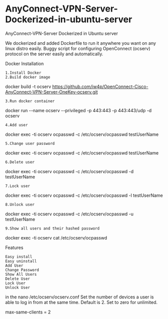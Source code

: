 # AnyConnect-VPN-Server-Dockerized-in-ubuntu-server
AnyConnect-VPN-Server Dockerized in Ubuntu server

We dockerized and added Dockerfile to run it anywhere you want on any linux distro easily. Buggy script for configuring OpenConnect (ocserv) protocol on the server easily and automatically.

Docker Installation

    1.Install Docker
    2.Build docker image

docker build -t ocserv https://github.com/iw4p/OpenConnect-Cisco-AnyConnect-VPN-Server-OneKey-ocserv.git

    3.Run docker container

docker run --name ocserv --privileged -p 443:443 -p 443:443/udp -d ocserv

    4.Add user

docker exec -ti ocserv ocpasswd -c /etc/ocserv/ocpasswd testUserName

    5.Change user password

docker exec -ti ocserv ocpasswd -c /etc/ocserv/ocpasswd testUserName

    6.Delete user

docker exec -ti ocserv ocpasswd -c /etc/ocserv/ocpasswd -d testUserName

    7.Lock user

docker exec -ti ocserv ocpasswd -c /etc/ocserv/ocpasswd -l testUserName

    8.Unlock user

docker exec -ti ocserv ocpasswd -c /etc/ocserv/ocpasswd -u testUserName

    9.Show all users and their hashed password

docker exec -ti ocserv cat /etc/ocserv/ocpasswd

Features

    Easy install
    Easy uninstall
    Add User
    Change Password
    Show All Users
    Delete User
    Lock User
    Unlock User

in the nano /etc/ocserv/ocserv.conf  Set the number of devices a user is able to log in from at the same time. Default is 2. Set to zero for unlimited.

max-same-clients = 2


